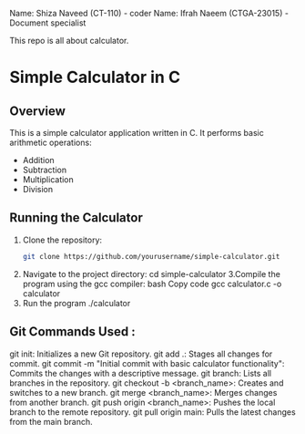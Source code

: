 Name: Shiza Naveed (CT-110) - coder
Name: Ifrah Naeem (CTGA-23015) - Document specialist

This repo is all about calculator.
# Simple Calculator in C

## Overview
This is a simple calculator application written in C. It performs basic arithmetic operations:
- Addition
- Subtraction
- Multiplication
- Division

## Running the Calculator
1. Clone the repository:
   ```bash
   git clone https://github.com/yourusername/simple-calculator.git
2. Navigate to the project directory:
   cd simple-calculator
3.Compile the program using the gcc compiler:
   bash
   Copy code
   gcc calculator.c -o calculator
4. Run the program
   ./calculator

## Git Commands Used :
git init: Initializes a new Git repository.
git add .: Stages all changes for commit.
git commit -m "Initial commit with basic calculator functionality": Commits the changes with a descriptive message.
git branch: Lists all branches in the repository.
git checkout -b <branch_name>: Creates and switches to a new branch.
git merge <branch_name>: Merges changes from another branch.
git push origin <branch_name>: Pushes the local branch to the remote repository.
git pull origin main: Pulls the latest changes from the main branch.

